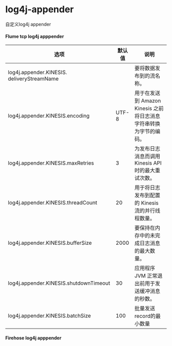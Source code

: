 # log4j-appender
自定义log4j appender

#### Flume tcp log4j apppender

|选项                        		|	默认值	|说明			|
| --------   	| -----  	| ----  	|
|log4j.appender.KINESIS. deliveryStreamName|		|要将数据发布到的流名称。|
|log4j.appender.KINESIS.encoding|	UTF-8	|用于在发送到 Amazon Kinesis 之前将日志消息字符串转换为字节的编码。|
|log4j.appender.KINESIS.maxRetries|	3|	为发布日志消息而调用 Kinesis API 时的最大重试次数。|
|log4j.appender.KINESIS.threadCount	|20|	用于将日志发布到配置的 Kinesis 流的并行线程数量。|
|log4j.appender.KINESIS.bufferSize	|2000|	要保持在内存中的未完成日志消息的最大数量。|
|log4j.appender.KINESIS.shutdownTimeout	|30	|应用程序 JVM 正常退出前用于发送缓冲消息的秒数。|
|log4j.appender.KINESIS.batchSize	|100|	批量发送record的最小数量|


#### Firehose log4j apppender
